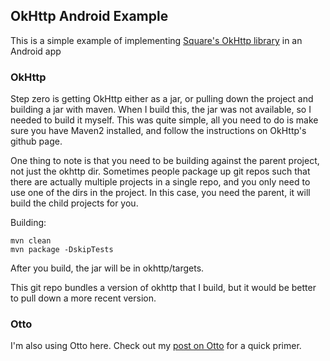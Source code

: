 ## OkHttp Android Example

This is a simple example of implementing [Square's OkHttp library](https://github.com/square/okhttp) in an Android app

### OkHttp

Step zero is getting OkHttp either as a jar, or pulling down the project and building a jar with maven. When I build this, the jar was not available, so I needed to build it myself. This was quite simple, all you need to do is make sure you have Maven2 installed, and follow the instructions on OkHttp's github page.

One thing to note is that you need to be building against the parent project, not just the okhttp dir. Sometimes people package up git repos such that there are actually multiple projects in a single repo, and you only need to use one of the dirs in the project. In this case, you need the parent, it will build the child projects for you. 

Building:

    mvn clean
    mvn package -DskipTests

After you build, the jar will be in okhttp/targets.

This git repo bundles a version of okhttp that I build, but it would be better to pull down a more recent version.

### Otto

I'm also using Otto here. Check out my [post on Otto](http://www.recursiverobot.com/post/48752686831/playing-around-with-otto-on-android) for a quick primer.


